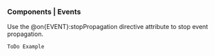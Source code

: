 ### Components | Events

Use the @on{EVENT}:stopPropagation directive attribute to stop event propagation.

```
ToDo Example
```
